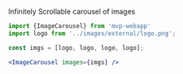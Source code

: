 Infinitely Scrollable carousel of images

```jsx
import {ImageCarousel} from 'mvp-webapp'
import logo from '../images/external/logo.png';

const imgs = [logo, logo, logo, logo];

<ImageCarousel images={imgs} />

```